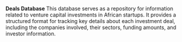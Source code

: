 **Deals Database**
This database serves as a repository for information related to venture capital investments in African startups. It provides a structured format for tracking key details about each investment deal, including the companies involved, their sectors, funding amounts, and investor information. 
